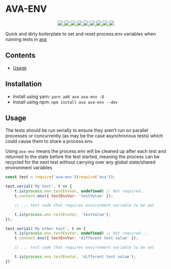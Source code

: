 # AVA-ENV

<p align="center">
	<a href="https://circleci.com/gh/ChocPanda/ava-env" alt="CircleCI">
		<img src="https://img.shields.io/circleci/project/github/ChocPanda/ava-env/master.svg?style=popout" />
	</a>
	<a href="https://codecov.io/gh/ChocPanda/ava-env" alt="codecov">
		<img src="https://codecov.io/gh/ChocPanda/ava-env/branch/master/graph/badge.svg" />
	</a>
	<a href="https://www.npmjs.com/package/ava-env" alt="npm version">
		<img src="https://img.shields.io/npm/v/ava-env.svg?style=popout" />
	</a>
	<a href="https://david-dm.org/ChocPanda/ava-env" alt="dependencies">
		<img src="https://david-dm.org/ChocPanda/ava-env.svg" />
	</a>
	<a href="https://github.com/ChocPanda/ava-env/blob/master/LICENSE" alt="license">
		<img src="https://img.shields.io/github/license/ChocPanda/ava-env.svg?style=popout" />
	</a>
	<a href="https://github.com/xojs/xo" alt="XO code style">
		<img src="https://img.shields.io/badge/code_style-XO-5ed9c7.svg" />
	</a>
	<a href="http://commitizen.github.io/cz-cli/" alt="Commitizen friendly">
		<img src="https://img.shields.io/badge/commitizen-friendly-brightgreen.svg" />
	</a>
	<a href="https://github.com/semantic-release/semantic-release" alt="semantic-release">
		<img src="https://img.shields.io/badge/%20%20%F0%9F%93%A6%F0%9F%9A%80-semantic--release-e10079.svg" />
	</a>
	<a href="https://greenkeeper.io/" alt="Greenkeeper badge">
		<img src="https://badges.greenkeeper.io/ChocPanda/ava-env.svg" />
	</a>
</p>

Quick and dirty boilerplate to set and reset process.env variables when running tests in [ava](https://github.com/avajs/ava/)

## Contents

<!-- toc -->

- [Usage](#usage)

<!-- tocstop -->

## Installation

- Install using yarn:
```yarn add ava ava-env -D```
- Install using npm:
```npm install ava ava-env --dev```

## Usage

The tests should be run serially to ensure they aren't run on parallel processes or concurrently (as may be the case asynchronous tests) which could cause them to share a process.env.

Using `ava-env` means the process.env will be cleaned up after each test and returned to the state before the test started, meaning the process can be recycled for the next test without carrying over any global state/shared environment variables

```javascript
const test = require('ava-env')(require('ava'));

test.serial('My test', t => {
	t.is(process.env.testEnvVar, undefined) // Not required...
	t.context.env({ testEnvVar: 'testValue' });

	// ... test code that requires environment variable to be set

	t.is(process.env.testEnvVar, 'testValue');
});

test.serial('My other test', t => {
	t.is(process.env.testEnvVar, undefined) // Not required...
	t.context.env({ testEnvVar: 'different test value' });

	// ... test code that requires environment variable to be set

	t.is(process.env.testEnvVar, 'different test value');
})
```
